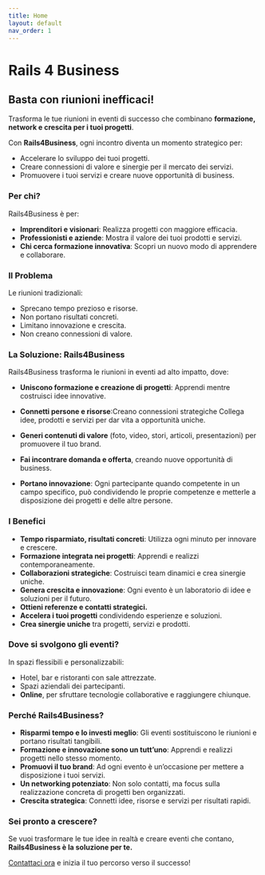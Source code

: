```yaml
---
title: Home
layout: default
nav_order: 1
---
```


# Rails 4 Business

## Basta con riunioni inefficaci!  
Trasforma le tue riunioni in eventi di successo che combinano **formazione, network e crescita per i tuoi progetti**.

Con **Rails4Business**, ogni incontro diventa un momento strategico per:
- Accelerare lo sviluppo dei tuoi progetti.  
- Creare connessioni di valore e sinergie per il mercato dei servizi.  
- Promuovere i tuoi servizi e creare nuove opportunità di business.  

### Per chi?
Rails4Business è per:
- **Imprenditori e visionari**: Realizza progetti con maggiore efficacia.
- **Professionisti e aziende**: Mostra il valore dei tuoi prodotti e servizi.
- **Chi cerca formazione innovativa**: Scopri un nuovo modo di apprendere e collaborare.

### Il Problema
Le riunioni tradizionali:
- Sprecano tempo prezioso e risorse.
- Non portano risultati concreti.
- Limitano innovazione e crescita.
- Non creano connessioni di valore.


### La Soluzione: Rails4Business

Rails4Business trasforma le riunioni in eventi ad alto impatto, dove:
- **Uniscono formazione e creazione di progetti**: Apprendi mentre costruisci idee innovative.

- **Connetti persone e risorse**:Creano connessioni strategiche Collega idee, prodotti e servizi per dar vita a opportunità uniche.
- **Generi contenuti di valore** (foto, video, stori, articoli, presentazioni) per promuovere il tuo brand.
- **Fai incontrare domanda e offerta**, creando nuove opportunità di business.
- **Portano innovazione**: Ogni partecipante quando competente in un campo specifico, può condividendo le proprie competenze e metterle a disposizione dei progetti e delle altre persone.

### I Benefici
- **Tempo risparmiato, risultati concreti**: Utilizza ogni minuto per innovare e crescere.
- **Formazione integrata nei progetti**: Apprendi e realizzi contemporaneamente.
- **Collaborazioni strategiche**: Costruisci team dinamici e crea sinergie uniche.
- **Genera crescita e innovazione**: Ogni evento è un laboratorio di idee e soluzioni per il futuro.
- **Ottieni referenze e contatti strategici.**
- **Accelera i tuoi progetti** condividendo esperienze e soluzioni.
- **Crea sinergie uniche** tra progetti, servizi e prodotti.


### Dove si svolgono gli eventi?
In spazi flessibili e personalizzabili:
- Hotel, bar e ristoranti con sale attrezzate.
- Spazi aziendali dei partecipanti.
- **Online**, per sfruttare tecnologie collaborative e raggiungere chiunque.

### Perché Rails4Business?
- **Risparmi tempo e lo investi meglio**: Gli eventi sostituiscono le riunioni e portano risultati tangibili.
- **Formazione e innovazione sono un tutt’uno**: Apprendi e realizzi progetti nello stesso momento.
- **Promuovi il tuo brand**: Ad ogni evento è un’occasione per mettere a disposizione i tuoi servizi.
- **Un networking potenziato**: Non solo contatti, ma focus sulla realizzazione concreta di progetti ben organizzati.
- **Crescita strategica**: Connetti idee, risorse e servizi per risultati rapidi.


### Sei pronto a crescere?
Se vuoi trasformare le tue idee in realtà e creare eventi che contano, **Rails4Business è la soluzione per te.**

[Contattaci ora](https://www.instagram.com/rails4business/) e inizia il tuo percorso verso il successo!
